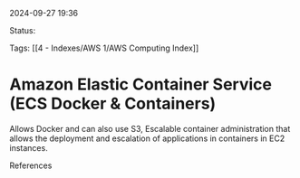 2024-09-27 19:36

Status:

Tags:
[[4 - Indexes/AWS 1/AWS Computing Index]]

# Amazon Elastic Container Service (ECS Docker & Containers)



Allows Docker and can also use S3, Escalable container administration that allows the deployment and escalation of applications in containers in EC2 instances.


References 